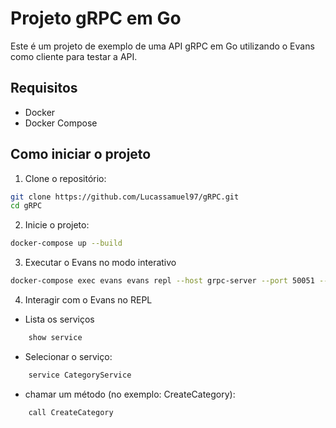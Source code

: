 # Projeto gRPC em Go

Este é um projeto de exemplo de uma API gRPC em Go utilizando o Evans como cliente para testar a API. 

## Requisitos

- Docker
- Docker Compose

## Como iniciar o projeto

1. Clone o repositório:

```sh
git clone https://github.com/Lucassamuel97/gRPC.git
cd gRPC
```
2. Inicie o projeto:
```sh
docker-compose up --build
```
3. Executar o Evans no modo interativo
```sh
docker-compose exec evans evans repl --host grpc-server --port 50051 --proto /proto/course_category.proto --package pb --service CategoryService
```

4. Interagir com o Evans no REPL
- Lista os serviços
```sh
    show service
```
- Selecionar o serviço:
```sh
    service CategoryService
```
- chamar um método (no exemplo: CreateCategory):
```sh
    call CreateCategory
```